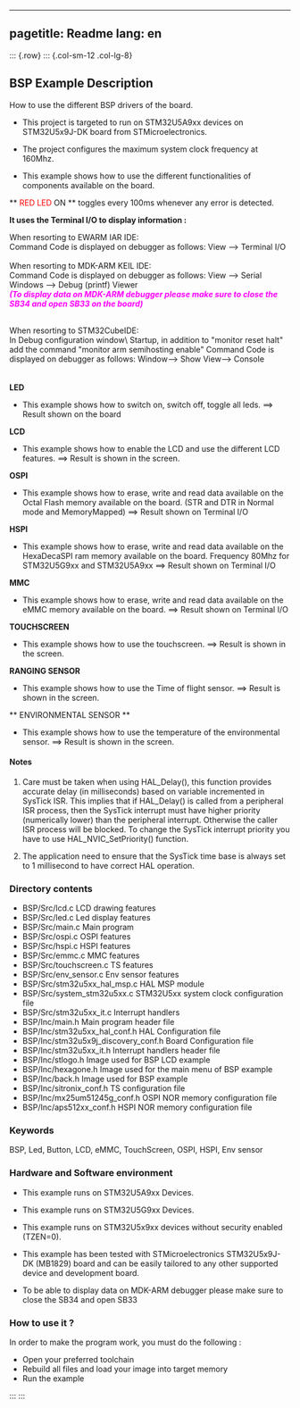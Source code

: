 
---
pagetitle: Readme
lang: en
---
::: {.row}
::: {.col-sm-12 .col-lg-8}

## <b>BSP Example Description</b>

How to use the different BSP drivers of the board.

-   This project is targeted to run on STM32U5A9xx devices on STM32U5x9J-DK board from STMicroelectronics.

-   The project configures the maximum system clock frequency at 160Mhz.

-   This example shows how to use the different functionalities of components available on the board.

**<span style="color: red"> RED LED  </span> ON ** toggles every 100ms whenever any error is detected.

**It uses the Terminal I/O to display information :**

When resorting to EWARM IAR IDE:<br>
Command Code is displayed on debugger as follows: View --> Terminal I/O<br>
\
When resorting to MDK-ARM KEIL IDE:<br>
Command Code is displayed on debugger as follows: View --> Serial Windows --> Debug (printf) Viewer<br>
***<span style="color: magenta">(To display data on MDK-ARM debugger please make sure to close the SB34 and open SB33 on the board)</span>***

\
When resorting to STM32CubeIDE:<br>
In Debug configuration window\ Startup, in addition to "monitor reset halt" add the command "monitor arm semihosting enable" Command Code is displayed on debugger as follows: Window--> Show View--> Console<br>
\
\
 **LED**
-   This example shows how to switch on, switch off, toggle all leds.
    ==> Result shown on the board

 **LCD**
-   This example shows how to enable the LCD and use the different LCD features.
    ==> Result is shown in the screen.

 **OSPI**
-   This example shows how to erase, write and read data available on the Octal Flash memory available on the board. (STR and DTR in Normal mode and MemoryMapped)
    ==> Result shown on Terminal I/O

 **HSPI**
-   This example shows how to erase, write and read data available on the HexaDecaSPI ram memory available on the board.
    Frequency 80Mhz for STM32U5G9xx and STM32U5A9xx
    ==> Result shown on Terminal I/O

 **MMC**
-   This example shows how to erase, write and read data available on the eMMC memory available on the board.
    ==> Result shown on Terminal I/O

 **TOUCHSCREEN**
-   This example shows how to use the touchscreen.
    ==> Result is shown in the screen.

 **RANGING SENSOR**
-   This example shows how to use the Time of flight sensor.
    ==> Result is shown in the screen.

 ** ENVIRONMENTAL SENSOR **
-   This example shows how to use the temperature of the environmental sensor.
    ==> Result is shown in the screen.

#### <b>Notes</b>

 1. Care must be taken when using HAL_Delay(), this function provides accurate delay (in milliseconds)
    based on variable incremented in SysTick ISR. This implies that if HAL_Delay() is called from
    a peripheral ISR process, then the SysTick interrupt must have higher priority (numerically lower)
    than the peripheral interrupt. Otherwise the caller ISR process will be blocked.
    To change the SysTick interrupt priority you have to use HAL_NVIC_SetPriority() function.

 2. The application need to ensure that the SysTick time base is always set to 1 millisecond
    to have correct HAL operation.

### <b>Directory contents</b>

  - BSP/Src/lcd.c                       LCD drawing features
  - BSP/Src/led.c                       Led display features
  - BSP/Src/main.c                      Main program
  - BSP/Src/ospi.c                      OSPI features
  - BSP/Src/hspi.c                      HSPI features
  - BSP/Src/emmc.c                      MMC features 
  - BSP/Src/touchscreen.c               TS features  
  - BSP/Src/env_sensor.c                Env sensor features
  - BSP/Src/stm32u5xx_hal_msp.c         HAL MSP module
  - BSP/Src/system_stm32u5xx.c          STM32U5xx system clock configuration file
  - BSP/Src/stm32u5xx_it.c              Interrupt handlers
  - BSP/Inc/main.h                      Main program header file
  - BSP/Inc/stm32u5xx_hal_conf.h        HAL Configuration file
  - BSP/Inc/stm32u5x9j_discovery_conf.h Board Configuration file
  - BSP/Inc/stm32u5xx_it.h              Interrupt handlers header file
  - BSP/Inc/stlogo.h                    Image used for BSP LCD example
  - BSP/Inc/hexagone.h                  Image used for the main menu of BSP example
  - BSP/Inc/back.h                      Image used for BSP example    
  - BSP/Inc/sitronix_conf.h             TS configuration file
  - BSP/Inc/mx25um51245g_conf.h         OSPI NOR memory configuration file
  - BSP/Inc/aps512xx_conf.h             HSPI NOR memory configuration file 

### <b>Keywords</b>

BSP, Led, Button, LCD, eMMC, TouchScreen, OSPI, HSPI, Env sensor

### <b>Hardware and Software environment</b>

-   This example runs on STM32U5A9xx Devices.
-   This example runs on STM32U5G9xx Devices.

  - This example runs on STM32U5x9xx devices without security enabled (TZEN=0).

  - This example has been tested with STMicroelectronics STM32U5x9J-DK (MB1829)
    board and can be easily tailored to any other supported device
    and development board.
	
  - To be able to display data on MDK-ARM debugger please make sure to close the SB34 and open SB33
  
### <b>How to use it ?</b>

In order to make the program work, you must do the following :

 - Open your preferred toolchain
 - Rebuild all files and load your image into target memory
 - Run the example


:::
:::

